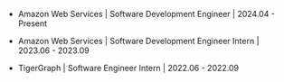 - Amazon Web Services | Software Development Engineer | 2024.04 - Present

- Amazon Web Services | Software Development Engineer Intern | 2023.06 - 2023.09

- TigerGraph | Software Engineer Intern | 2022.06 - 2022.09
